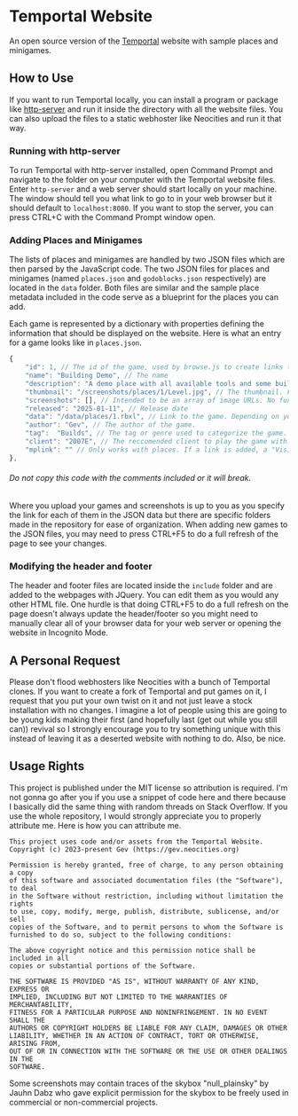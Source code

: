 # Temportal Website
 An open source version of the [Temportal](https://temportal.neocities.org) website with sample places and minigames.

## How to Use
If you want to run Temportal locally, you can install a program or package like [http-server](https://www.npmjs.com/package/http-server) and run it inside the directory with all the website files. You can also upload the files to a static webhoster like Neocities and run it that way.

### Running with http-server
To run Temportal with http-server installed, open Command Prompt and navigate to the folder on your computer with the Temportal website files. Enter `http-server` and a web server should start locally on your machine. The window should tell you what link to go to in your web browser but it should default to `localhost:8080`. If you want to stop the server, you can press CTRL+C with the Command Prompt window open.

### Adding Places and Minigames
The lists of places and minigames are handled by two JSON files which are then parsed by the JavaScript code. The two JSON files for places and minigames (named `places.json` and `godoblocks.json` respectively) are located in the `data` folder. Both files are similar and the sample place metadata included in the code serve as a blueprint for the places you can add. 

Each game is represented by a dictionary with properties defining the information that should be displayed on the website. Here is what an entry for a game looks like in `places.json`.
```javascript
{
	"id": 1, // The id of the game, used by browse.js to create links to the pages. 
	"name": "Building Demo", // The name
	"description": "A demo place with all available tools and some buildings.", // The description
	"thumbnail": "/screenshots/places/1/Level.jpg", // The thumbnail. For places, I use 440x350 and 320x240 for minigames.
	"screenshots": [], // Intended to be an array of image URLs. No function implemented.
	"released": "2025-01-11", // Release date
	"data": "/data/places/1.rbxl", // Link to the game. Depending on your hoster, you might need to upload the games somewhere else.
	"author": "Gev", // The author of the game.
	"tag":  "Builds", // The tag or genre used to categorize the game.
	"client": "2007E", // The reccomended client to play the game with. This has no effect on the pages for minigames.
	"mplink": "" // Only works with places. If a link is added, a "Visit Online" button will appear on the place's page.
},
```
###### Do not copy this code with the comments included or it will break. 

Where you upload your games and screenshots is up to you as you specify the link for each of them in the JSON data but there are specific folders made in the repository for ease of organization. When adding new games to the JSON files, you may need to press CTRL+F5 to do a full refresh of the page to see your changes.

### Modifying the header and footer
The header and footer files are located inside the `include` folder and are added to the webpages with JQuery. You can edit them as you would any other HTML file. One hurdle is that doing CTRL+F5 to do a full refresh on the page doesn't always update the header/footer so you might need to manually clear all of your browser data for your web server or opening the website in Incognito Mode.

## A Personal Request
Please don't flood webhosters like Neocities with a bunch of Temportal clones. If you want to create a fork of Temportal and put games on it, I request that you put your own twist on it and not just leave a stock installation with no changes. I imagine a lot of people using this are going to be young kids making their first (and hopefully last (get out while you still can)) revival so I strongly encourage you to try something unique with this instead of leaving it as a deserted website with nothing to do. Also, be nice.

## Usage Rights
This project is published under the MIT license so attribution is required. I'm not gonna go after you if you use a snippet of code here and there because I basically did the same thing with random threads on Stack Overflow. If you use the whole repository, I would strongly appreciate you to properly attribute me. Here is how you can attribute me.
```
This project uses code and/or assets from the Temportal Website.
Copyright (c) 2023-present Gev (https://gev.neocities.org)

Permission is hereby granted, free of charge, to any person obtaining a copy
of this software and associated documentation files (the "Software"), to deal
in the Software without restriction, including without limitation the rights
to use, copy, modify, merge, publish, distribute, sublicense, and/or sell
copies of the Software, and to permit persons to whom the Software is
furnished to do so, subject to the following conditions:

The above copyright notice and this permission notice shall be included in all
copies or substantial portions of the Software.

THE SOFTWARE IS PROVIDED "AS IS", WITHOUT WARRANTY OF ANY KIND, EXPRESS OR
IMPLIED, INCLUDING BUT NOT LIMITED TO THE WARRANTIES OF MERCHANTABILITY,
FITNESS FOR A PARTICULAR PURPOSE AND NONINFRINGEMENT. IN NO EVENT SHALL THE
AUTHORS OR COPYRIGHT HOLDERS BE LIABLE FOR ANY CLAIM, DAMAGES OR OTHER
LIABILITY, WHETHER IN AN ACTION OF CONTRACT, TORT OR OTHERWISE, ARISING FROM,
OUT OF OR IN CONNECTION WITH THE SOFTWARE OR THE USE OR OTHER DEALINGS IN THE
SOFTWARE.
```
Some screenshots may contain traces of the skybox "null_plainsky" by Jauhn Dabz who gave explicit permission for the skybox to be freely used in commercial or non-commercial projects.

